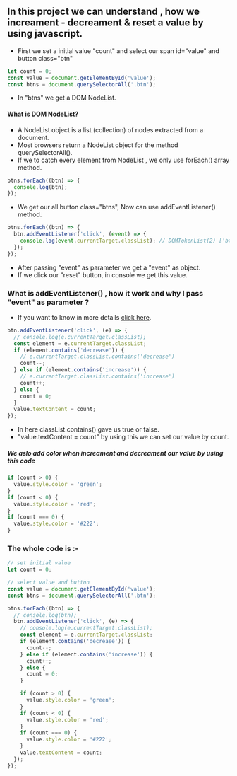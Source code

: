 ## In this project we can understand , how we increament - decreament & reset a value by using javascript.

- First we set a initial value "count" and select our span id="value" and button class="btn"

```js
let count = 0;
const value = document.getElementById('value');
const btns = document.querySelectorAll('.btn');
```

- In "btns" we get a DOM NodeList.

#### What is DOM NodeList?

- A NodeList object is a list (collection) of nodes extracted from a document.
- Most browsers return a NodeList object for the method querySelectorAll().
- If we to catch every element from NodeList , we only use forEach() array method.

```js
btns.forEach((btn) => {
  console.log(btn);
});
```

- We get our all button class="btns", Now can use addEventListener() method.

```js
btns.forEach((btn) => {
  btn.addEventListener('click', (event) => {
    console.log(event.currentTarget.classList); // DOMTokenList(2) ['btn', 'reset', value: 'btn reset']
  });
});
```

- After passing "event" as parameter we get a "event" as object.
- If we click our "reset" button, in console we get this value.

### What is addEventListener() , how it work and why I pass "event" as parameter ?

- If you want to know in more details <a href="https://www.freecodecamp.org/news/javascript-addeventlistener-example-code/">click here</a>.

```js
btn.addEventListener('click', (e) => {
  // console.log(e.currentTarget.classList);
  const element = e.currentTarget.classList;
  if (element.contains('decrease')) {
    // e.currentTarget.classList.contains('decrease')
    count--;
  } else if (element.contains('increase')) {
    // e.currentTarget.classList.contains('increase')
    count++;
  } else {
    count = 0;
  }
  value.textContent = count;
});
```

- In here classList.contains() gave us true or false.
- "value.textContent = count" by using this we can set our value by count.

##### We aslo add color when increament and decreament our value by using this code

```js
if (count > 0) {
  value.style.color = 'green';
}
if (count < 0) {
  value.style.color = 'red';
}
if (count === 0) {
  value.style.color = '#222';
}
```

### The whole code is :-

```js
// set initial value
let count = 0;

// select value and button
const value = document.getElementById('value');
const btns = document.querySelectorAll('.btn');

btns.forEach((btn) => {
  // console.log(btn);
  btn.addEventListener('click', (e) => {
    // console.log(e.currentTarget.classList);
    const element = e.currentTarget.classList;
    if (element.contains('decrease')) {
      count--;
    } else if (element.contains('increase')) {
      count++;
    } else {
      count = 0;
    }

    if (count > 0) {
      value.style.color = 'green';
    }
    if (count < 0) {
      value.style.color = 'red';
    }
    if (count === 0) {
      value.style.color = '#222';
    }
    value.textContent = count;
  });
});
```
